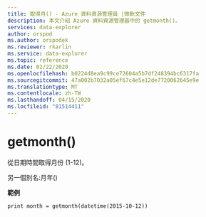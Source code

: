 ```yaml
---
title: 取得月() - Azure 資料資源管理員 |微軟文件
description: 本文介紹 Azure 資料資源管理器中的 getmonth()。
services: data-explorer
author: orspod
ms.author: orspodek
ms.reviewer: rkarlin
ms.service: data-explorer
ms.topic: reference
ms.date: 02/22/2020
ms.openlocfilehash: b0224d8ea9c99ce72604a5b7df248394bc6317fa
ms.sourcegitcommit: 47a002b7032a05ef67c4e5e12de7720062645e9e
ms.translationtype: MT
ms.contentlocale: zh-TW
ms.lasthandoff: 04/15/2020
ms.locfileid: "81514411"
---
```

# <a name="getmonth"></a>getmonth()

從日期時間取得月份 (1-12)。

另一個別名:月年()

**範例**

```kusto
print month = getmonth(datetime(2015-10-12))
```